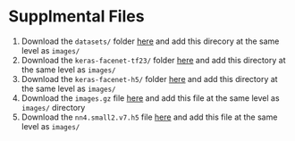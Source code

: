 # Supplmental Files

1. Download the `datasets/` folder [here](https://drive.google.com/drive/folders/1ZfqRa_0FghgscaOu5YjsrX1I7RLwurkD?usp=sharing) and add this direcory at the same level as `images/`
2. Download the `keras-facenet-tf23/` folder [here](https://drive.google.com/drive/folders/1q50U9-TfueRQguOnzMw-jpfFPdW26lI4?usp=sharing) and add this directory at the same level as `images/`
3. Download the `keras-facenet-h5/` folder [here](https://drive.google.com/drive/folders/1EnO_ZAlr7hloVgAh_guQbpdjAyoxSEa_?usp=sharing) and add this directory at the same level as `images/`
4. Download the `images.gz` file [here](https://drive.google.com/file/d/1xB16Y5bLkQwdouOhc6hnxJ5RH2MrTNN5/view?usp=sharing) and add this file at the same level as `images/` directory
5. Download the `nn4.small2.v7.h5` file [here](https://drive.google.com/file/d/1PwpDQcyAmA97hS-vuJBhvSFiYwBzDn8Q/view?usp=sharing) and add this file at the same level as `images/`
